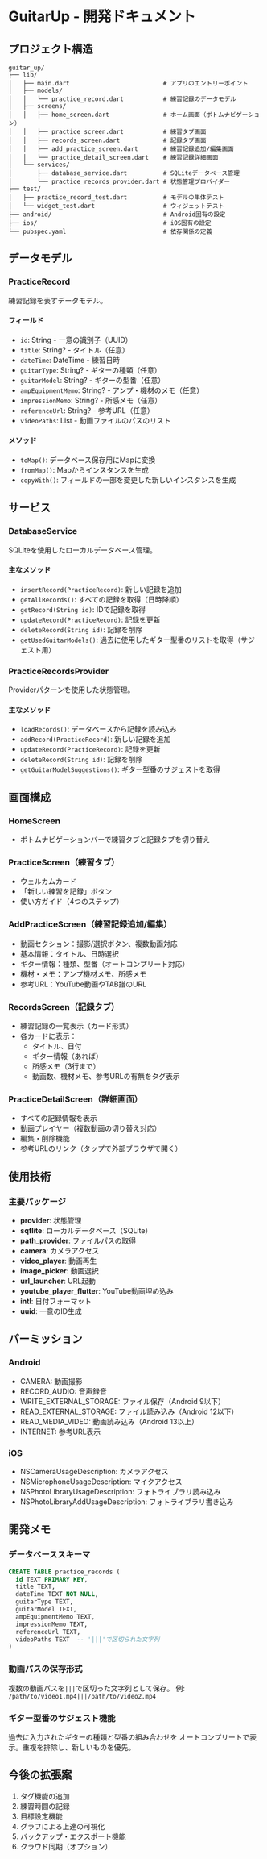 # GuitarUp - 開発ドキュメント

## プロジェクト構造

```
guitar_up/
├── lib/
│   ├── main.dart                          # アプリのエントリーポイント
│   ├── models/
│   │   └── practice_record.dart           # 練習記録のデータモデル
│   ├── screens/
│   │   ├── home_screen.dart               # ホーム画面（ボトムナビゲーション）
│   │   ├── practice_screen.dart           # 練習タブ画面
│   │   ├── records_screen.dart            # 記録タブ画面
│   │   ├── add_practice_screen.dart       # 練習記録追加/編集画面
│   │   └── practice_detail_screen.dart    # 練習記録詳細画面
│   └── services/
│       ├── database_service.dart          # SQLiteデータベース管理
│       └── practice_records_provider.dart # 状態管理プロバイダー
├── test/
│   ├── practice_record_test.dart          # モデルの単体テスト
│   └── widget_test.dart                   # ウィジェットテスト
├── android/                               # Android固有の設定
├── ios/                                   # iOS固有の設定
└── pubspec.yaml                           # 依存関係の定義

```

## データモデル

### PracticeRecord

練習記録を表すデータモデル。

#### フィールド
- `id`: String - 一意の識別子（UUID）
- `title`: String? - タイトル（任意）
- `dateTime`: DateTime - 練習日時
- `guitarType`: String? - ギターの種類（任意）
- `guitarModel`: String? - ギターの型番（任意）
- `ampEquipmentMemo`: String? - アンプ・機材のメモ（任意）
- `impressionMemo`: String? - 所感メモ（任意）
- `referenceUrl`: String? - 参考URL（任意）
- `videoPaths`: List<String> - 動画ファイルのパスのリスト

#### メソッド
- `toMap()`: データベース保存用にMapに変換
- `fromMap()`: Mapからインスタンスを生成
- `copyWith()`: フィールドの一部を変更した新しいインスタンスを生成

## サービス

### DatabaseService

SQLiteを使用したローカルデータベース管理。

#### 主なメソッド
- `insertRecord(PracticeRecord)`: 新しい記録を追加
- `getAllRecords()`: すべての記録を取得（日時降順）
- `getRecord(String id)`: IDで記録を取得
- `updateRecord(PracticeRecord)`: 記録を更新
- `deleteRecord(String id)`: 記録を削除
- `getUsedGuitarModels()`: 過去に使用したギター型番のリストを取得（サジェスト用）

### PracticeRecordsProvider

Providerパターンを使用した状態管理。

#### 主なメソッド
- `loadRecords()`: データベースから記録を読み込み
- `addRecord(PracticeRecord)`: 新しい記録を追加
- `updateRecord(PracticeRecord)`: 記録を更新
- `deleteRecord(String id)`: 記録を削除
- `getGuitarModelSuggestions()`: ギター型番のサジェストを取得

## 画面構成

### HomeScreen
- ボトムナビゲーションバーで練習タブと記録タブを切り替え

### PracticeScreen（練習タブ）
- ウェルカムカード
- 「新しい練習を記録」ボタン
- 使い方ガイド（4つのステップ）

### AddPracticeScreen（練習記録追加/編集）
- 動画セクション：撮影/選択ボタン、複数動画対応
- 基本情報：タイトル、日時選択
- ギター情報：種類、型番（オートコンプリート対応）
- 機材・メモ：アンプ機材メモ、所感メモ
- 参考URL：YouTube動画やTAB譜のURL

### RecordsScreen（記録タブ）
- 練習記録の一覧表示（カード形式）
- 各カードに表示：
  - タイトル、日付
  - ギター情報（あれば）
  - 所感メモ（3行まで）
  - 動画数、機材メモ、参考URLの有無をタグ表示

### PracticeDetailScreen（詳細画面）
- すべての記録情報を表示
- 動画プレイヤー（複数動画の切り替え対応）
- 編集・削除機能
- 参考URLのリンク（タップで外部ブラウザで開く）

## 使用技術

### 主要パッケージ
- **provider**: 状態管理
- **sqflite**: ローカルデータベース（SQLite）
- **path_provider**: ファイルパスの取得
- **camera**: カメラアクセス
- **video_player**: 動画再生
- **image_picker**: 動画選択
- **url_launcher**: URL起動
- **youtube_player_flutter**: YouTube動画埋め込み
- **intl**: 日付フォーマット
- **uuid**: 一意のID生成

## パーミッション

### Android
- CAMERA: 動画撮影
- RECORD_AUDIO: 音声録音
- WRITE_EXTERNAL_STORAGE: ファイル保存（Android 9以下）
- READ_EXTERNAL_STORAGE: ファイル読み込み（Android 12以下）
- READ_MEDIA_VIDEO: 動画読み込み（Android 13以上）
- INTERNET: 参考URL表示

### iOS
- NSCameraUsageDescription: カメラアクセス
- NSMicrophoneUsageDescription: マイクアクセス
- NSPhotoLibraryUsageDescription: フォトライブラリ読み込み
- NSPhotoLibraryAddUsageDescription: フォトライブラリ書き込み

## 開発メモ

### データベーススキーマ

```sql
CREATE TABLE practice_records (
  id TEXT PRIMARY KEY,
  title TEXT,
  dateTime TEXT NOT NULL,
  guitarType TEXT,
  guitarModel TEXT,
  ampEquipmentMemo TEXT,
  impressionMemo TEXT,
  referenceUrl TEXT,
  videoPaths TEXT  -- '|||'で区切られた文字列
)
```

### 動画パスの保存形式
複数の動画パスを`|||`で区切った文字列として保存。
例: `/path/to/video1.mp4|||/path/to/video2.mp4`

### ギター型番のサジェスト機能
過去に入力されたギターの種類と型番の組み合わせを
オートコンプリートで表示。重複を排除し、新しいものを優先。

## 今後の拡張案

1. タグ機能の追加
2. 練習時間の記録
3. 目標設定機能
4. グラフによる上達の可視化
5. バックアップ・エクスポート機能
6. クラウド同期（オプション）
